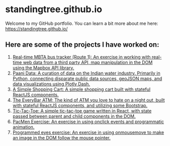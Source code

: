 # standingtree.github.io

Welcome to my GitHub portfolio. You can learn a bit more about me here: https://standingtree.github.io/

## Here are some of the projects I have worked on:
<ol>
  <li><a href = "https://standingtree.github.io/real-time-bus-tracker/">Real-time MBTA bus tracker (Route 1): An exercise in working with real-time web data from a third party API, map manipulation in the DOM using the Mapbox API library.</a>
  <li><a href = "https://standingtree.github.io/paani-data/">Paani Data: A curation of data on the Indian water industry. Primarily in Python, connecting disparate public data sources, geoJSON maps, and data visualizations using Plotly Dash.</a>
  <li><a href = "https://standingtree.github.io/shopping-cart/">A Simple Shopping Cart: A simple shopping cart built with stateful ReactJS components.</a>
  <li><a href = "https://standingtree.github.io/atm-machine/">The EveryBar ATM: The kind of ATM you love to hate on a night out, built with stateful ReactJS components, and utilizing some Bootstrap.</a>
   <li><a href = "https://standingtree.github.io/tic-tac-toe/">Tic-Tac-Toe: A simple tic-tac-toe game written in React, with state passed between parent and child components in the DOM.</a>
  <li><a href = "https://standingtree.github.io/pacmen-exercise/">PacMen Exercise: An exercise in using onclick events and programmatic animation.</a>
  <li><a href = "https://standingtree.github.io/programmed-eyes-exercise/">Programmed eyes exercise: An exercise in using onmousemove to make an image in the DOM follow the mouse pointer.</a>
   
 </ol>
